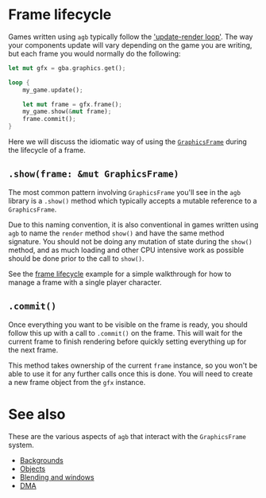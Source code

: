 # Frame lifecycle

Games written using `agb` typically follow the ['update-render loop'](https://gameprogrammingpatterns.com/game-loop.html).
The way your components update will vary depending on the game you are writing, but each frame you would normally do the following:

```rust
let mut gfx = gba.graphics.get();

loop {
    my_game.update();

    let mut frame = gfx.frame();
    my_game.show(&mut frame);
    frame.commit();
}
```

Here we will discuss the idiomatic way of using the [`GraphicsFrame`](https://docs.rs/agb/latest/agb/display/GraphicsFrame.html) during the lifecycle of a frame.

## `.show(frame: &mut GraphicsFrame)`

The most common pattern involving `GraphicsFrame` you'll see in the `agb` library is a `.show()` method which typically accepts a mutable reference to a `GraphicsFrame`.

Due to this naming convention, it is also conventional in games written using `agb` to name the `render` method `show()` and have the same method signature.
You should not be doing any mutation of state during the `show()` method, and as much loading and other CPU intensive work as possible should be done prior to the call to `show()`.

See the [frame lifecycle](https://agbrs.dev/examples/frame_lifecycle) example for a simple walkthrough for how to manage a frame with a single player character.

## `.commit()`

Once everything you want to be visible on the frame is ready, you should follow this up with a call to `.commit()` on the frame.
This will wait for the current frame to finish rendering before quickly setting everything up for the next frame.

This method takes ownership of the current `frame` instance, so you won't be able to use it for any further calls once this is done.
You will need to create a new frame object from the `gfx` instance.

# See also

These are the various aspects of `agb` that interact with the `GraphicsFrame` system.

- [Backgrounds](./backgrounds.md)
- [Objects](./objects_deep_dive.md)
- [Blending and windows](./blending_and_windows.md)
- [DMA](./dma.md)